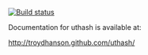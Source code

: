 
[![Build status](https://travis-ci.org/Quuxplusone/uthash.svg?branch=travis-ci)](https://travis-ci.org/troydhanson/uthash)

Documentation for uthash is available at:

http://troydhanson.github.com/uthash/


